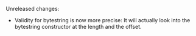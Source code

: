 Unreleased changes:
* Validity for bytestring is now more precise: It will actually look into the bytestring constructor at the length and the offset.
